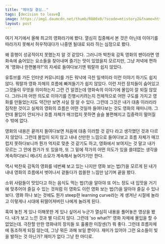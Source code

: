 ```yaml
---
title: "헤어질 결심.."
tags: [decision to leave]
image: https://img1.daumcdn.net/thumb/R800x0/?scode=mtistory2&fname=https:%2F%2Fblog.kakaocdn.net%2Fdn%2Fc31Ch6%2FbtrJRKTdHKN%2Fr8VSfbM0Ut8kTcP8VUN4h0%2Fimg.jpg
layout: post
---
```


여기 저기에서 올해 최고의 영화라기에 봤다. 열심히 집중해서 본 것은 아닌데 이야기를 따라가지 못해서 허우적대다가 나중엔 될대로 되라 하는 심정으로 봤다.

왜 흥행이 성공적이지 못했는지 알 것 같았다. 그러니까 박찬욱 감독 영화의 팬이라면 영화속에 숨어있는 요소들을 찾아내며 즐기는 맛이 있었을지 모르지만, 그냥 저녁에 편하게 '영화나 한편볼까?'의 자세로 들여다보기엔 뭐랄까 쉽지 않았다.

유튜브를 가든 인터넷 커뮤니티를 가든 워낙에 극찬 일색이라 이런 이야기 하기도 쉽지 않다. 뭐랄까 영화 자체의 흐름에 빠져들기가 쉽지 않았다. 이런 저런 장치들이 숨어있고 그것들이 무엇을 의미하는지 그런 건 알겠는데 영화속의 이야기에 몰입이 잘 되질 않았다. 그러니까 어떤 의도로 이야기를 진행시키려는지 전체적으로 어떤 구도를 가지고 영화를 만들었는지도 약간만 보면 사실 잘 알 수 있다. 그런데 그것은 내가 대충 이러리라 짐작한 것이고 실제의 영화의 흐름은 어떤 것일까 들여다보는 것도 영화의 재미니까. 그런데 몰입이 안되거나 흐름 자체가 매끄럽지 못하면 슬슬 불편해지고 집중력이 떨어질 수 밖에 없다.

영화의 내용은 끝까지 들여다보면 처음에 대충 이러할 것 같다 라고 생각했던 것과 다르지 않았다. 그런데 몰입이 되지 않고 내내 산만한 느낌으로 들여다보고 흐름 자체가 매끄럽지 못하다보니까 뭔가 억지로 맞춘 것 같기도 하고, 영화에서 보여지는 것 말고 내가 모르는 그 안에 뭔가가 또 있을까, 또 그 밑에 작가의 어떤 의도가 있을 쓸데없는 생각을 계속하다보니 에너지 소모가 계속해서 늘어가기만 한다.

역시 박찬욱 감독의 영화를 네번째 보고 있는 나지만 영화 보는 법(?)을 모르게 된 내가 내내 영화의 흐름에서 벗어나서 겉돌다가 씁쓸한 느낌만 남기며 끝을 봤다. 

소위 사람들이 맛있다고 하는 음식도 먹는 법(?)을 알아야 또 어느 정도 내 입맛을 거기에 맞추어야 즐길 수 있는 것처럼 이 영화도 이런 영화 보는 법(?)을 알아야 즐길 수 있나보다. 영화 하나 보는 것에도 뭔가 steep한 learning curve라는 게 생겨난 시절에 놀라고 이렇게나 시대에 뒤떨어져버린 나에게 놀라게 된다.

혹여 놓친 게 있나 이해못한 게 있나 싶어서 누군가 열심히 내용을 풀어놓은 영상을 봤다. 내가 보고 느낀 것과 별 다르지 않다. 그런데 'so what?!' 영화 자체에 몰입을 할 수 없었는데. 극찬할 만한 영화내의 장치들 또 훌륭한 미장센(?) 뭐 좋다. 그런데 흐름자체에 동조하게 되질 않는데, 그냥 뭐든 과해 보일 뿐이다. 재미가 있어야 그런 요소들이 빛을 발하는 것 아닌가? 재미가 없다 그냥 한 마디로. 